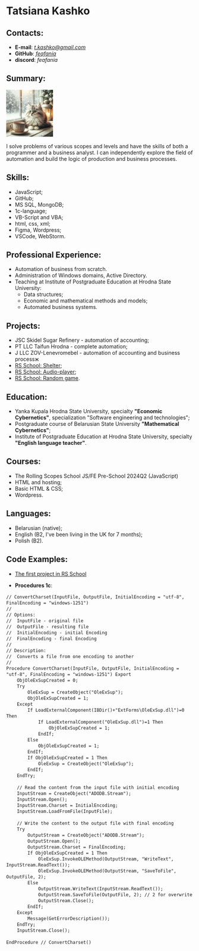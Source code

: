 # Tatsiana Kashko

## Contacts:
* **E-mail**: *t.kashko@gmail.com*
* **GitHub**: [*feafania*](https://github.com/feafania)
* **discord**: *feafania*

## Summary:
<img src="./assets/img/avatar.jpg" alt="My picture" width="126" height="126">
<!-- ![My picture](./avatar.jpg) -->

I solve problems of various scopes and levels and have the skills of both a programmer and a business analyst. I can independently explore the field of automation and build the logic of production and business processes.

## Skills:
* JavaScript;
* GitHub;
* MS SQL, MongoDB;
* 1с-language;
* VB-Script and VBA;
* html, css, xml;
* Figma, Wordpress;
* VSCode, WebStorm.

## Professional Experience:
* Automation of business from scratch. 
* Administration of Windows domains, Active Directory. 
* Teaching at Institute of Postgraduate Education at Hrodna State University: 
	* Data structures;
	* Economic and mathematical methods and models;
	* Automated business systems.

## Projects:
* JSC Skidel Sugar Refinery - automation of accounting; 
* PT LLC Taifun Hrodna - complete automation;
* J LLC ZOV-Lenevromebel - automation of accounting and business processж
* [RS School: Shelter](https://rolling-scopes-school.github.io/feafania-JSFEPRESCHOOL2024Q2/shelter);
* [RS School: Audio-player](https://rolling-scopes-school.github.io/feafania-JSFEPRESCHOOL2024Q2/js30-audio-player);
* [RS School: Random game](https://rolling-scopes-school.github.io/feafania-JSFEPRESCHOOL2024Q2/js30-random-game). 

## Education:
* Yanka Kupala Hrodna State University, specialty **"Economic Cybernetics"**, specialization "Software engineering and technologies";
* Postgraduate course of Belarusian State University **"Mathematical Cybernetics"**;
* Institute of Postgraduate Education at Hrodna State University, specialty **"English language teacher"**.

## Courses:
* The Rolling Scopes School JS/FE Pre-School 2024Q2 (JavaScript)
* HTML and hosting;
* Basic HTML & CSS;
* Wordpress.

## Languages:
* Belarusian (native);
* English (B2, I've been living in the UK for 7 months);
* Polish (B2).

## Code Examples:
* [The first project in RS School](https://github.com/feafania/rsschool-cv/tree/gh-pages)

* **Procedures 1c**:

```
// ConvertCharset(InputFile, OutputFile, InitialEncoding = "utf-8", FinalEncoding = "windows-1251")
//
// Options:
//  InputFile - original file
//  OutputFile - resulting file
//  InitialEncoding - initial Encoding
//  FinalEncoding - final Encoding
//
// Description:
//	Converts a file from one encoding to another
//
Procedure ConvertCharset(InputFile, OutputFile, InitialEncoding = "utf-8", FinalEncoding = "windows-1251") Export
	ObjOleExSupCreated = 0;
	Try
		OleExSup = CreateObject("OleExSup");
		ObjOleExSupCreated = 1;
	Except
		If LoadExternalComponent(IBDir()+"ExtForms\OleExSup.dll")=0 Then
			If LoadExternalComponent("OleExSup.dll")=1 Then
				ObjOleExSupCreated = 1;
			EndIf;   
		Else
			ObjOleExSupCreated = 1;
		EndIf;    
		If ObjOleExSupCreated = 1 Then
			OleExSup = CreateObject("OleExSup"); 
		EndIf;
	EndTry;

	// Read the content from the input file with initial encoding
	InputStream = CreateObject("ADODB.Stream");
	InputStream.Open();
	InputStream.Charset = InitialEncoding;
	InputStream.LoadFromFile(InputFile);
	
	// Write the content to the output file with final encoding    
	Try
		OutputStream = CreateObject("ADODB.Stream");
		OutputStream.Open();
		OutputStream.Charset = FinalEncoding;
		If ObjOleExSupCreated = 1 Then    
			OleExSup.InvokeOLEMethod(OutputStream, "WriteText", InputStream.ReadText());
			OleExSup.InvokeOLEMethod(OutputStream, "SaveToFile", OutputFile, 2);
		Else
			OutputStream.WriteText(InputStream.ReadText());
			OutputStream.SaveToFile(OutputFile, 2); // 2 for overwrite
			OutputStream.Close();
		EndIf;
	Except   
		Message(GetErrorDescription());
	EndTry;
	InputStream.Close();
	
EndProcedure // ConvertCharset()   

```
